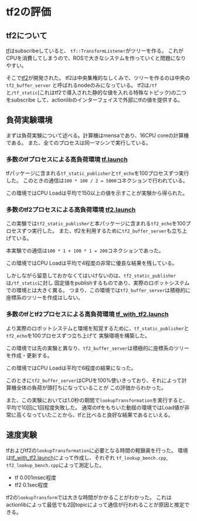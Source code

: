 # tf2の評価
## tf2について
[tf](http://wiki.ros.org/tf)はsubscribeしていると、
`tf::TransformListener`がツリーを作る。
これがCPUを消費してしまうので、ROSで大きなシステムを作っていくと問題になりやすい。

そこで[tf2](http://wiki.ros.org/tf2)が開発された。
tf2は中央集権的なしくみで、ツリーを作るのは中央の`tf2_buffer_server`
と呼ばれるnodeのみになっている。
tf2は`/tf`と`/tf_static`(これはtf2で導入された静的な値を入れる特殊なトピック)の二つをsubscribe
して、actionlibのインターフェイスで外部にtfの値を提供する。

## 負荷実験環境
まずは負荷実験について述べる。計算機はmensaであり、16CPU coreの計算機である。
また、全てのプロセスは同一マシンで実行している。

### 多数のtfプロセスによる高負荷環境 [tf.launch](launch/tf.launch)
tfパッケージに含まれる`tf_static_publisher`と`tf_echo`を100プロセスずつ実行した。
このときの通信は`100 * 100 / 2 = 5000`コネクションで行われている。

この環境ではCPU Loadは平均で150以上の値を示すことが実験から得られた。

### 多数のtf2プロセスによる高負荷環境 [tf2.launch](launch/tf2.launch)
この実験では`tf2_static_publisher`と本パッケージに含まれる`tf2_echo`を100プロセスずつ実行した。
また、tf2を利用するために`tf2_buffer_server`も立ち上げている。

本実験での通信は`100 * 1 + 100 * 1 = 200`コネクションであった。

この環境ではCPU Loadは平均で4程度の非常に優良な結果を残している。

しかしながら留意しておかなくてはいけないのは、`tf2_static_publisher`は`/tf_static`に対し
固定値をpublishするものであり、実際のロボットシステムでの環境とは大きく異る。
つまり、この環境では`tf2_buffer_server`は積極的に座標系のツリーを作成はしない。

### 多数のtfとtf2プロセスによる高負荷環境 [tf\_with\_tf2.launch](launch/tf_with_tf2.launch)
より実際のロボットシステムと環境を知覚するために、`tf_static_publisher`と`tf2_echo`を100プロセスずつ立ち上げて
実験環境を構築した。

この環境では先の実験と異なり、`tf2_buffer_server`は積極的に座標系のツリーを作成・更新する。

この環境ではCPU Loadは平均で6程度の結果になった。

このときに`tf2_buffer_server`はCPUを100%使いきっており、それによって計算機全体の負荷が頭打ちになっていることが
この評価からわかった。

また、この実験においては1.0秒の期間で`lookupTransformation`を実行すると、平均で10回に1回程度失敗した。
通常のtfをもちいた動揺の環境ではLoad値が非常に高くなっていたことから、tfと比べると良好な結果であるといえる。

## 速度実験
tfおよびtf2の`lookupTransformation`に必要となる時間の軽鎖奥を行った。
環境は[tf\_with\_tf2.launch](launch/tf_with_tf2.launch)によって作成し、それぞれ
`tf_lookup_bench.cpp`, `tf2_lookup_bench.cpp`によって測定した。

* tf 0.001msec程度
* tf2 0.1sec程度

tf2の`lookupTransform`では大きな時間がかかることがわかった。
これはactionlibによって最低でも2回topicによって通信が行われることが原因と推定できる。


